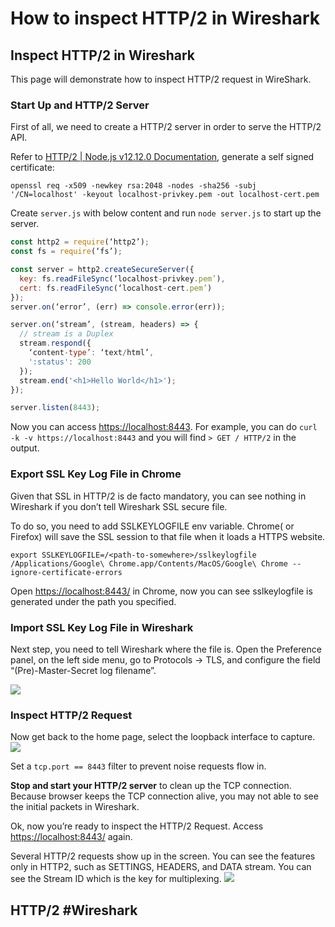 # How to inspect HTTP/2 in Wireshark

## Inspect HTTP/2 in Wireshark

This page will demonstrate how to inspect HTTP/2 request in WireShark.

### Start Up and HTTP/2 Server

First of all, we need to create a HTTP/2 server in order to serve the HTTP/2 API.

Refer to [HTTP/2 \| Node.js v12.12.0 Documentation](https://nodejs.org/api/http2.html#http2_server_side_example), generate a self signed certificate:

```text
openssl req -x509 -newkey rsa:2048 -nodes -sha256 -subj '/CN=localhost' -keyout localhost-privkey.pem -out localhost-cert.pem
```

Create `server.js` with below content and run `node server.js` to start up the server.

```javascript
const http2 = require(‘http2’);
const fs = require(‘fs’);

const server = http2.createSecureServer({
  key: fs.readFileSync(‘localhost-privkey.pem’),
  cert: fs.readFileSync(‘localhost-cert.pem’)
});
server.on(‘error’, (err) => console.error(err));

server.on(‘stream’, (stream, headers) => {
  // stream is a Duplex
  stream.respond({
    ‘content-type’: ‘text/html’,
    ':status': 200
  });
  stream.end('<h1>Hello World</h1>');
});

server.listen(8443);
```

Now you can access [https://localhost:8443](https://localhost:8443). For example, you can do `curl -k -v https://localhost:8443` and you will find `> GET / HTTP/2` in the output.

### Export SSL Key Log File in Chrome

Given that SSL in HTTP/2 is de facto mandatory, you can see nothing in Wireshark if you don’t tell Wireshark SSL secure file.

To do so, you need to add SSLKEYLOGFILE env variable. Chrome\( or Firefox\) will save the SSL session to that file when it loads a HTTPS website.

```text
export SSLKEYLOGFILE=/<path-to-somewhere>/sslkeylogfile
/Applications/Google\ Chrome.app/Contents/MacOS/Google\ Chrome --ignore-certificate-errors
```

Open [https://localhost:8443/](https://localhost:8443/) in Chrome, now you can see sslkeylogfile is generated under the path you specified.

### Import SSL Key Log File in Wireshark

Next step, you need to tell Wireshark where the file is. Open the Preference panel, on the left side menu, go to Protocols -&gt; TLS, and configure the field “\(Pre\)-Master-Secret log filename”.

![](https://github.com/lawrenceching/gitbook/tree/08ca4a5916c8a2e72e3b5fa1ed045f6801420062/static/A03463B7-48F3-44D1-B7CA-60D793ADEF01.png)

### Inspect HTTP/2 Request

Now get back to the home page, select the loopback interface to capture. ![](https://github.com/lawrenceching/gitbook/tree/08ca4a5916c8a2e72e3b5fa1ed045f6801420062/static/5FEE5BF0-2499-4749-AEF6-98C971596CF7.png)

Set a `tcp.port == 8443` filter to prevent noise requests flow in.

**Stop and start your HTTP/2 server** to clean up the TCP connection. Because browser keeps the TCP connection alive, you may not able to see the initial packets in Wireshark.

Ok, now you’re ready to inspect the HTTP/2 Request. Access [https://localhost:8443/](https://localhost:8443/) again.

Several HTTP/2 requests show up in the screen. You can see the features only in HTTP2, such as SETTINGS, HEADERS, and DATA stream. You can see the Stream ID which is the key for multiplexing. ![](https://github.com/lawrenceching/gitbook/tree/08ca4a5916c8a2e72e3b5fa1ed045f6801420062/static/810F0EE9-0154-41B0-B6EB-88B6B446D092.png)

## HTTP/2 \#Wireshark

